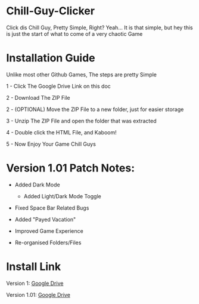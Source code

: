 # Chill-Guy-Clicker
Click dis Chill Guy, Pretty Simple, Right?
Yeah... It is that simple, but hey this is just the start of what to come of a very chaotic Game

# Installation Guide
Unlike most other Github Games, The steps are pretty Simple

1 - Click The Google Drive Link on this doc

2 - Download The ZIP File

2 - (OPTIONAL) Move the ZIP File to a new folder, just for easier storage

3 - Unzip The ZIP File and open the folder that was extracted

4 - Double click the HTML File, and Kaboom!

5 - Now Enjoy Your Game Chill Guys

# Version 1.01 Patch Notes:

- Added Dark Mode

  - Added Light/Dark Mode Toggle

- Fixed Space Bar Related Bugs

- Added "Payed Vacation"

- Improved Game Experience
  
- Re-organised Folders/Files

# Install Link

Version 1: [Google Drive](https://drive.google.com/file/d/1OM5jrpsBXnuhxZFD6yUGx-gZdCN2jUmv/view?usp=drive_link)

Version 1.01: [Google Drive](https://drive.google.com/file/d/1dXotqUG9e6Ebzefb7cUQ3RHbGnXUc2XU/view?usp=drive_link)

